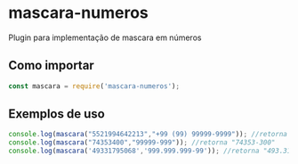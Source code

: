 # mascara-numeros
Plugin para implementação de mascara em números

## Como importar

```js
const mascara = require('mascara-numeros');
```

## Exemplos de uso

```js
console.log(mascara("5521994642213","+99 (99) 99999-9999")); //retorna "+55 (21) 99464-2213"
console.log(mascara("74353400","99999-999")); //retorna "74353-300"
console.log(mascara('49331795068','999.999.999-99')); //retorna "493.317.950-68"
```